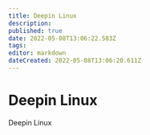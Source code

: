 ```yaml
---
title: Deepin Linux
description: 
published: true
date: 2022-05-08T13:06:22.583Z
tags: 
editor: markdown
dateCreated: 2022-05-08T13:06:20.611Z
---
```


# Deepin Linux
Deepin Linux